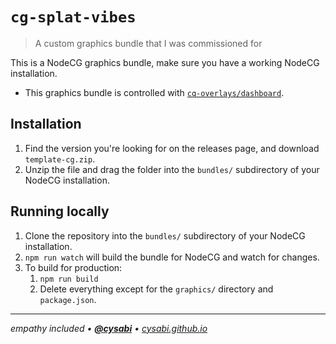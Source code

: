 # `cg-splat-vibes`
> A custom graphics bundle that I was commissioned for

This is a NodeCG graphics bundle, make sure you have a working NodeCG installation.
- This graphics bundle is controlled with [`cq-overlays/dashboard`](https://github.com/cq-overlays/dashboard).

## Installation
1. Find the version you're looking for on the releases page, and download `template-cg.zip`.
1. Unzip the file and drag the folder into the `bundles/` subdirectory of your NodeCG installation.

## Running locally
1. Clone the repository into the `bundles/` subdirectory of your NodeCG installation.
1. `npm run watch` will build the bundle for NodeCG and watch for changes.
1. To build for production:
    1. `npm run build`
    1. Delete everything except for the `graphics/` directory and `package.json`.

---

*empathy included • [**@cysabi**](https://github.com/cysabi) • [cysabi.github.io](https://cysabi.github.io)*
